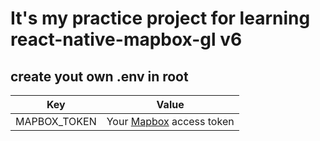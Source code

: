 # It's my practice project for learning react-native-mapbox-gl v6

## create yout own .env in root
|Key         |Value                                             |
|:----------:|:------------------------------------------------:|
|MAPBOX_TOKEN|Your [Mapbox](https://www.mapbox.com) access token|

